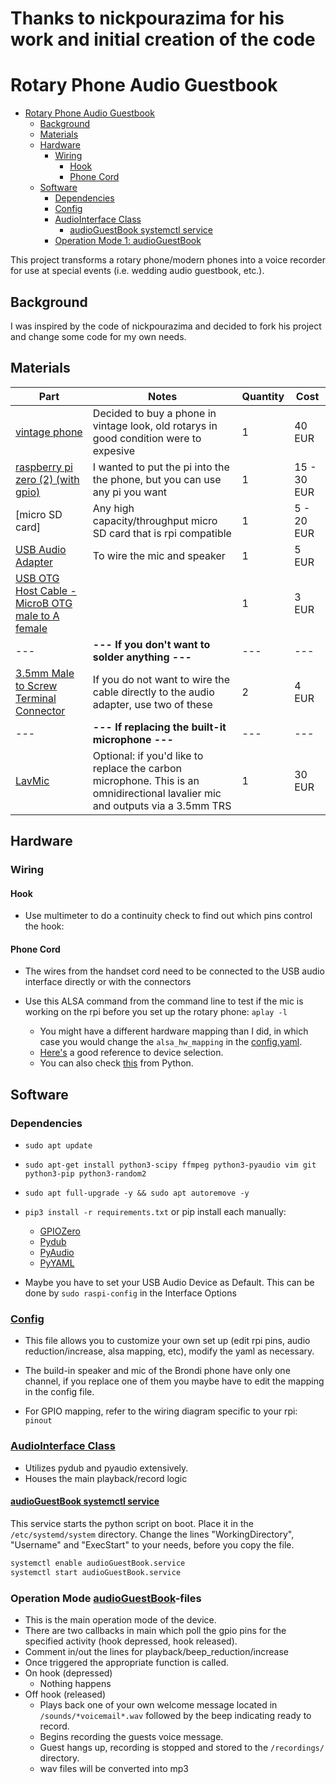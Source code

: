 # Thanks to nickpourazima for his work and initial creation of the code

# Rotary Phone Audio Guestbook

- [Rotary Phone Audio Guestbook](#rotary-phone-audio-guestbook)
  - [Background](#background)
  - [Materials](#materials)
  - [Hardware](#hardware)
    - [Wiring](#wiring)
      - [Hook](#hook)
      - [Phone Cord](#phone-cord)
  - [Software](#software)
    - [Dependencies](#dependencies)
    - [Config](#config)
    - [AudioInterface Class](#audiointerface-class)
      - [audioGuestBook systemctl service](#audioguestbook-systemctl-service)
    - [Operation Mode 1: audioGuestBook](#operation-mode-1-audioguestbook)

This project transforms a rotary phone/modern phones into a voice recorder for use at special events (i.e. wedding audio guestbook, etc.).

## Background

I was inspired by the code of nickpourazima and decided to fork his project and change some code for my own needs.

## Materials

| Part|Notes|Quantity|Cost|
| - | - | - | - |
| [vintage phone](https://www.ebay.de/itm/404293086338?mkcid=16&mkevt=1&mkrid=707-127634-2357-0&ssspo=ctzullghs8u&sssrc=2047675&ssuid=&widget_ver=artemis&media=COPY) | Decided to buy a phone in vintage look, old rotarys in good condition were to expesive | 1 | 40 EUR |
| [raspberry pi zero (2) (with gpio)](https://www.raspberrypi.com/products/raspberry-pi-zero/) | I wanted to put the pi into the the phone, but you can use any pi you want | 1 | 15 - 30 EUR |
| [micro SD card] | Any high capacity/throughput micro SD card that is rpi compatible | 1 | 5 - 20 EUR |
| [USB Audio Adapter](https://www.adafruit.com/product/1475) | To wire the mic and speaker  | 1 | 5 EUR |
| [USB OTG Host Cable - MicroB OTG male to A female](https://www.adafruit.com/product/1099) | | 1 | 3 EUR |
| --- | **--- If you don't want to solder anything ---** | --- | --- |
| [3.5mm Male to Screw Terminal Connector](https://www.parts-express.com/3.5mm-Male-to-Screw-Terminal-Connector-090-110?quantity=1&utm_source=google&utm_medium=cpc&utm_campaign=18395892906&utm_content=145242146127&gadid=623430178298&gclid=CjwKCAiAioifBhAXEiwApzCztl7aVb18WP4hDxnlQUCHsb62oIcnduFCSCbn9LFkZovYTQdr6omb3RoCD_gQAvD_BwE) | If you do not want to wire the cable directly to the audio adapter, use two of these | 2 | 4 EUR |
| --- | **--- If replacing the built-it microphone ---** | --- | --- |
| [LavMic](https://www.amazon.com/dp/B01N6P80OQ?ref=nb_sb_ss_w_as-reorder-t1_ypp_rep_k3_1_9&amp=&crid=15WZEWMZ17EM9&amp=&sprefix=saramonic) | Optional: if you'd like to replace the carbon microphone. This is an omnidirectional lavalier mic and outputs via a 3.5mm TRS | 1 | 30 EUR |

## Hardware

### Wiring

#### Hook

- Use multimeter to do a continuity check to find out which pins control the hook:
  
#### Phone Cord

- The wires from the handset cord need to be connected to the USB audio interface directly or with the connectors

- Use this ALSA command from the command line to test if the mic is working on the rpi before you set up the rotary phone: `aplay -l`
  - You might have a different hardware mapping than I did, in which case you would change the `alsa_hw_mapping` in the [config.yaml](config.yaml).
  - [Here's](https://superuser.com/questions/53957/what-do-alsa-devices-like-hw0-0-mean-how-do-i-figure-out-which-to-use) a good reference to device selection.
  - You can also check [this](https://stackoverflow.com/questions/32838279/getting-list-of-audio-input-devices-in-python) from Python.

## Software
### Dependencies

- `sudo apt update` 
- `sudo apt-get install python3-scipy ffmpeg python3-pyaudio vim git python3-pip python3-random2` 
- `sudo apt full-upgrade -y && sudo apt autoremove -y` 

- `pip3 install -r requirements.txt` or pip install each manually:
  - [GPIOZero](https://gpiozero.readthedocs.io)
  - [Pydub](http://pydub.com/)
  - [PyAudio](https://people.csail.mit.edu/hubert/pyaudio/)
  - [PyYAML](https://pyyaml.org/)
 
- Maybe you have to set your USB Audio Device as Default. This can be done by `sudo raspi-config` in the Interface Options

### [Config](config.yaml)

- This file allows you to customize your own set up (edit rpi pins, audio reduction/increase, alsa mapping, etc), modify the yaml as necessary.
- The build-in speaker and mic of the Brondi phone have only one channel, if you replace one of them you maybe have to edit the mapping in the config file.

- For GPIO mapping, refer to the wiring diagram specific to your rpi:
  `pinout`

### [AudioInterface Class](audioInterface.py)

- Utilizes pydub and pyaudio extensively.
- Houses the main playback/record logic

#### [audioGuestBook systemctl service](/audioGuestBook.service)

This service starts the python script on boot. Place it in the `/etc/systemd/system` directory. Change the lines "WorkingDirectory", "Username" and "ExecStart" to your needs, before you copy the file.

```sh
systemctl enable audioGuestBook.service
systemctl start audioGuestBook.service
```

### Operation Mode [audioGuestBook](/audioGuestBook.py)-files

- This is the main operation mode of the device.
- There are two callbacks in main which poll the gpio pins for the specified activity (hook depressed, hook released).
- Comment in/out the lines for playback/beep_reduction/increase
- Once triggered the appropriate function is called.
- On hook (depressed)
  - Nothing happens
- Off hook (released)
  - Plays back one of your own welcome message located in `/sounds/*voicemail*.wav` followed by the beep indicating ready to record.
  - Begins recording the guests voice message.
  - Guest hangs up, recording is stopped and stored to the `/recordings/` directory.
  - wav files will be converted into mp3
